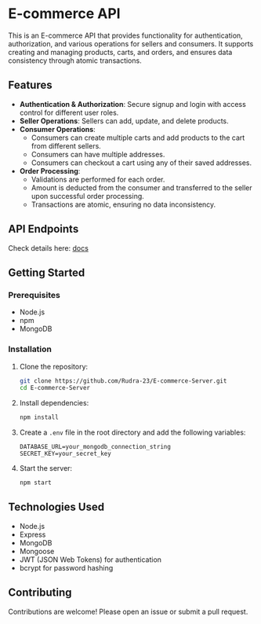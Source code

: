 # E-commerce API

This is an E-commerce API that provides functionality for authentication, authorization, and various operations for sellers and consumers. It supports creating and managing products, carts, and orders, and ensures data consistency through atomic transactions.

## Features

- **Authentication & Authorization**: Secure signup and login with access control for different user roles.
- **Seller Operations**: Sellers can add, update, and delete products.
- **Consumer Operations**:
  - Consumers can create multiple carts and add products to the cart from different sellers.
  - Consumers can have multiple addresses.
  - Consumers can checkout a cart using any of their saved addresses.
- **Order Processing**:
  - Validations are performed for each order.
  - Amount is deducted from the consumer and transferred to the seller upon successful order processing.
  - Transactions are atomic, ensuring no data inconsistency.
 
## API Endpoints

Check details here: <a href ="./Docs/docs.md"> docs </a>

## Getting Started

### Prerequisites

- Node.js
- npm
- MongoDB

### Installation

1. Clone the repository:

   ```bash
   git clone https://github.com/Rudra-23/E-commerce-Server.git
   cd E-commerce-Server
   ```
2. Install dependencies:

   ```bash
   npm install
   ```
3. Create a `.env` file in the root directory and add the following variables:

   ```env
   DATABASE_URL=your_mongodb_connection_string
   SECRET_KEY=your_secret_key
   ```
4. Start the server:

   ```bash
   npm start
   ```

## Technologies Used

- Node.js
- Express
- MongoDB
- Mongoose
- JWT (JSON Web Tokens) for authentication
- bcrypt for password hashing

## Contributing
Contributions are welcome! Please open an issue or submit a pull request.
